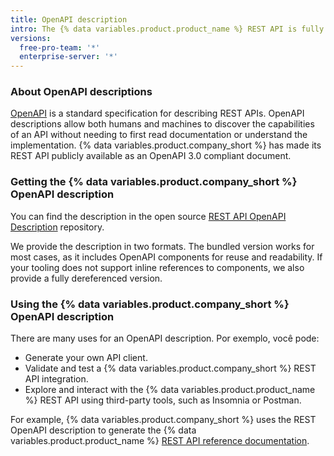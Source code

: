 ```yaml
---
title: OpenAPI description
intro: The {% data variables.product.product_name %} REST API is fully described in an OpenAPI 3.0 compliant document.
versions:
  free-pro-team: '*'
  enterprise-server: '*'
---
```


### About OpenAPI descriptions

[OpenAPI](https://swagger.io/docs/specification/about/) is a standard specification for describing REST APIs. OpenAPI descriptions allow both humans and machines to discover the capabilities of an API without needing to first read documentation or understand the implementation. {% data variables.product.company_short %} has made its REST API publicly available as an OpenAPI 3.0 compliant document.

### Getting the {% data variables.product.company_short %} OpenAPI description

You can find the description in the open source [REST API OpenAPI Description](https://github.com/github/rest-api-description) repository.

We provide the description in two formats. The bundled version works for most cases, as it includes OpenAPI components for reuse and readability. If your tooling does not support inline references to components, we also provide a fully dereferenced version.

### Using the {% data variables.product.company_short %} OpenAPI description

There are many uses for an OpenAPI description. Por exemplo, você pode:

* Generate your own API client.
* Validate and test a {% data variables.product.company_short %} REST API integration.
* Explore and interact with the {% data variables.product.product_name %} REST API using third-party tools, such as Insomnia or Postman.

For example, {% data variables.product.company_short %} uses the REST OpenAPI description to generate the {% data variables.product.product_name %} [REST API reference documentation](/rest/reference).
